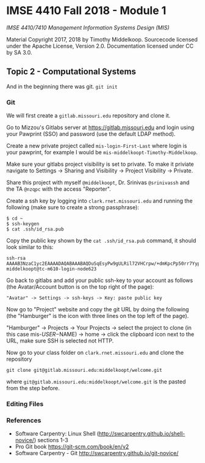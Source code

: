 # IMSE 4410 Fall 2018 - Module 1

*IMSE 4410/7410 Management Information Systems Design (MIS)*

Material Copyright 2017, 2018 by Timothy Middelkoop. Sourcecode licensed under the Apache License, Version 2.0. Documentation licensed under CC by SA 3.0.

## Topic 2 - Computational Systems

And in the beginning there was git. `git init`

### Git

We will first create a `gitlab.missouri.edu` repository and clone it.

Go to Mizzou's Gitlabs server at https://gitlab.missouri.edu and login using your Pawprint (SSO) and password (use the default LDAP method).

Create a new private project called `mis-login-First-Last` where login is your pawprint, for example I would be `mis-middelkoopt-Timothy-Middelkoop`.

Make sure your gitlabs project visibility is set to private. To make it priviate navigate to Settings -> Sharing and Visibility -> Project Visibility -> Private.

Share this project with myself `@middelkoopt`, Dr. Srinivas `@srinivassh` and the TA `@nzqpc` with the access "Reporter".

Create a ssh key by logging into `clark.rnet.missouri.edu` and running the following (make sure to create a strong passphrase):

```
$ cd ~
$ ssh-keygen
$ cat .ssh/id_rsa.pub
```

Copy the public key shown by the `cat .ssh/id_rsa.pub` command, it should look similar to this:

```
ssh-rsa AAAAB3NzaC1yc2EAAAADAQABAAABAQDuSqEsyPw9gULRil72VHCrpw/+dmKpcPp50rr7YypK95T4US7eiwOqX0VJANKde77MjAy7+rgbjNJDbO6V3VLSJxOlUWS4Vj7wBF1j/u7EUnjdp2mMMHA2zu7sIwbjp+tjt44MYxK1P/RbB1sXwwIOUvxOZjG1uKsO/Xze6GX3l2pxkb+aDiZ+i8JZdnwC9+0ZFwUVBhcXO90IHapz1rppTFO9K1LRJtj/aiSOcD2E0mphLLDD7Z5l9EDK0tijYz/fB2F0lUFlF1isjKAGkW+Uq5CzsMDtfXWG5skaEKMf2ujMDGEenHZ3662tN2XfVc/I6NOGFGZ9QH+jLmV7JhCl middelkoopt@tc-m610-login-node623
```

Go back to gitlabs and add your public ssh-key to your account as follows (the Avatar/Account button is on the top right of the page):

```
"Avatar" -> Settings -> ssh-keys -> Key: paste public key
```

Now go to "Project" website and copy the git URL by doing the following (the "Hamburger" is the icon with three lines on the top left of the page).

"Hamburger" -> Projects -> Your Projects -> select the project to
clone (in this case mis-$USER-$NAME) -> home -> click the clipboard
icon next to the URL, make sure SSH is selected not HTTP.

Now go to your class folder on `clark.rnet.missouri.edu` and clone the repository
```
git clone git@gitlab.missouri.edu:middelkoopt/welcome.git
```
where `git@gitlab.missouri.edu:middelkoopt/welcome.git` is the pasted from the step before.

### Editing Files

### References
* Software Carpentry: Linux Shell (http://swcarpentry.github.io/shell-novice/) sections 1-3
* Pro Git book https://git-scm.com/book/en/v2
* Software Carpentry - Git http://swcarpentry.github.io/git-novice/

